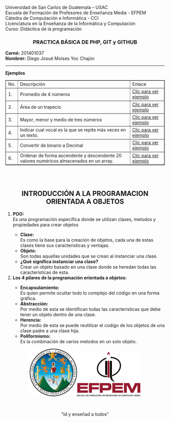 Universidad de San Carlos de Guatemala – USAC<br>
Escuela de Formación de Profesores de Enseñanza Media - EFPEM<br>
Cátedra de Computación e Informática - CCI<br>
Licenciatura en la Enseñanza de la Informática y Computación<br>
Curso: Didáctica de la programación<br>

<h3 align=center>PRACTICA BÁSICA DE PHP, GIT y GITHUB</h3>
<b>Carné:</b> 201401037<br>
<b>Nombrer:</b> Diego Josué Moises Yoc Chajón<br>
<hr>

<b>Ejemplos</b><br>

<table border=1>
	<tr>
		<td>No.</td>
		<td>Descripción</td>
		<td>Enlace</td>
	</tr>
	<tr>
		<td>1.</td>
		<td>Promedio de 4 números</td>
		<td><a href="PHP/Ejemplo1.php">Clic para ver ejemplo</a></td>
	</tr>
	<tr>
		<td>2.</td>
		<td>Área de un trapecio</td>
		<td><a href="PHP/Ejemplo2.php">Clic para ver ejemplo</a></td>
	</tr>
	<tr>
		<td>3.</td>
		<td>Mayor, menor y medio de tres números</td>
		<td><a href="PHP/Ejemplo3.php">Clic para ver ejemplo</a></td>
	</tr>
	<tr>
		<td>4.</td>
		<td>Indicar cual vocal es la que se repite más veces en un texto.</td>
		<td><a href="PHP/Ejemplo4.php">Clic para ver ejemplo</a></td>
	</tr>
	<tr>
		<td>5.</td>
		<td>Convertir de binario a Decimal</td>
		<td><a href="PHP/Ejemplo5.php">Clic para ver ejemplo</a></td>
	</tr>
	<tr>
		<td>6.</td>
		<td>Ordenar de forma ascendente y descendente 20 valores numéricos almacenados en un array.</td>
		<td><a href="PHP/Ejemplo6.php">Clic para ver ejemplo</a></td>
	</tr>
</table> <br><br>
<h2 align=center>INTRODUCCIÓN A LA PROGRAMACION ORIENTADA A OBJETOS</h2>
<ol>
	<li><b>POO:</b></li>Es una programación específica donde se utilizan clases, metodos y propiedades para crear objetos 
		<ul>
			<li><b>Clase:</b></li>Es como la base para la creación de objetos, cada una de estas clases tiene sus caracteristicas y ventajas.
			<li><b>Objeto:</b></li>Son todas aquellas unidades que se crean al instanciar una clase.
			<li><b>¿Qué significa instanciar una clase?</b></li> Crear un objeto basado en una clase donde se heredan todas las caracteristicas de esta.
		</ul>
	<li><b>Los 4 pilares de la programación orientada a objetos:</b></li>
		<ul>
			<li><b>Encapsulamiento:</b></li>Es quien permite ocultar todo lo complejo del código en una forma gráfica.
			<li><b>Abstracción:</b></li> Por medio de esta se identifican todas las caracteristicas que debe tener un objeto dentro de una clase.
			<li><b>Herencia:</b></li>Por medio de esta se puede reutilizar el codigo de los objetos de una clase padre a una clase hija.
			<li><b>Poliformismo:</b></li> Es la combinación de varios metodos en un solo objeto.
		</ul>
</ol>

<p align=center><img src="img/usac.png" width="150"><img src="img/efpem.png" width="200"></p><br>
<p align=center>"Id y enseñad a todos"</p>
